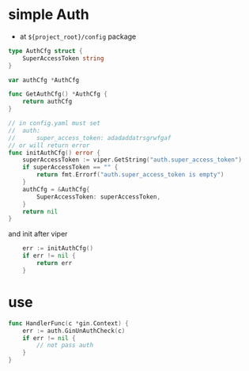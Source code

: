 # simple Auth

- at `${project_root}/config` package

```go
type AuthCfg struct {
	SuperAccessToken string
}

var authCfg *AuthCfg

func GetAuthCfg() *AuthCfg {
	return authCfg
}

// in config.yaml must set
//	auth:
//		super_access_token: adadaddatrsgrwfgaf
// or will return error
func initAuthCfg() error {
	superAccessToken := viper.GetString("auth.super_access_token")
	if superAccessToken == "" {
		return fmt.Errorf("auth.super_access_token is empty")
	}
	authCfg = &AuthCfg{
		SuperAccessToken: superAccessToken,
	}
	return nil
}
```

and init after viper

```go
	err := initAuthCfg()
	if err != nil {
		return err
	}
```

# use

```go
func HandlerFunc(c *gin.Context) {
	err := auth.GinUnAuthCheck(c)
	if err != nil {
		// not pass auth
	}
}
```